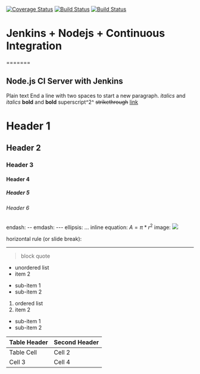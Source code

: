 [![Coverage Status](https://coveralls.io/repos/hafeez-syed/jenkins_nodejs_ci/badge.svg?branch=master&service=github)](https://coveralls.io/github/hafeez-syed/jenkins_nodejs_ci?branch=master) [![Build Status](http://syed-hafeez.com:8080/job/TestProject_Jenkins_Nodejs_CI/badge/icon)]() [![Build Status](https://travis-ci.org/hafeez-syed/jenkins_nodejs_ci.svg?branch=master)](https://travis-ci.org/hafeez-syed/jenkins_nodejs_ci)

# Jenkins + Nodejs + Continuous Integration
=======
 
## Node.js CI Server with Jenkins

Plain text
End a line with two spaces to start a new paragraph.
*italics* and _italics_
**bold** and __bold__
superscript^2^
~~strikethrough~~
[link](www.rstudio.com)
# Header 1
## Header 2
### Header 3
#### Header 4
##### Header 5
###### Header 6
endash: --
emdash: ---
ellipsis: ...
inline equation: $A = \pi*r^{2}$
image: ![](path/to/smallorb.png)

horizontal rule (or slide break):
***
> block quote
* unordered list
* item 2
 + sub-item 1
 + sub-item 2

1. ordered list
2. item 2
 + sub-item 1
 + sub-item 2


Table Header | Second Header
------------- | -------------
Table Cell | Cell 2
Cell 3 | Cell 4